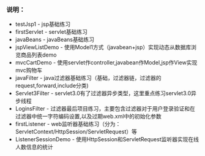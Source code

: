 ### 说明：
* testJsp1 - jsp基础练习
* firstServlet - servlet基础练习
* javaBeans - javaBeans基础练习
* jspViewListDemo - 使用Model1方式（javabean+jsp）实现动态从数据库浏览商品列表demo
* mvcCartDemo - 使用servlet作controller,javabean作Model,jsp作View实现mvc购物车
* javaFilter - java过滤器基础练习（基础，过滤器链，过滤器的request,forward,include分类)
* Servlet3Filter - servlet3.0有了过滤器异步类型，这里重点练习servlet3.0异步线程
* LoginsFilter - 过滤器最后项目练习，主要包含过滤器对于用户登录验证和在过滤器中统一字符编码设置,以及过期web.xml中的初始化参数
* firstListener - web监听器基础练习（分为：ServletContext/HttpSession/ServletRequest）等
* ListenerSessionDemo - 使用HttpSession和ServletRequest监听器实现在线人数信息的统计

